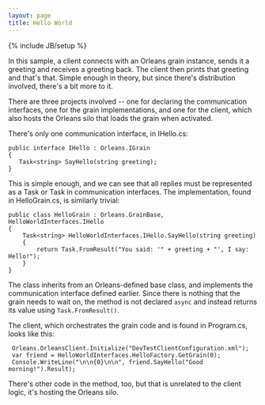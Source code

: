 ```yaml
---
layout: page
title: Hello World
---
```

{% include JB/setup %}

In this sample, a client connects with an Orleans grain instance, sends it a greeting and receives a greeting back. The client then prints that greeting and that's that. Simple enough in theory, but since there's distribution involved, there's a bit more to it.

There are three projects involved -- one for declaring the communication interfaces, one for the grain implementations, and one for the client, which also hosts the Orleans silo that loads the grain when activated.

There's only one communication interface, in IHello.cs:

    public interface IHello : Orleans.IGrain
    {
       Task<string> SayHello(string greeting);
    }

This is simple enough, and we can see that all replies must be represented as a Task or Task<T> in communication interfaces. The implementation, found in HelloGrain.cs, is similarly trivial:

    public class HelloGrain : Orleans.GrainBase, HelloWorldInterfaces.IHello
    {
        Task<string> HelloWorldInterfaces.IHello.SayHello(string greeting)
        {
            return Task.FromResult("You said: '" + greeting + "', I say: Hello!");
        }
    }

The class inherits from an Orleans-defined base class, and implements the communication interface defined earlier. Since there is nothing that the grain needs to wait on, the method is not declared `async` and instead returns its value using `Task.FromResult()`.

 The client, which orchestrates the grain code and is found in Program.cs, looks like this:

     Orleans.OrleansClient.Initialize("DevTestClientConfiguration.xml");
     var friend = HelloWorldInterfaces.HelloFactory.GetGrain(0);
     Console.WriteLine("\n\n{0}\n\n", friend.SayHello("Good morning!").Result);


There's other code in the method, too, but that is unrelated to the client logic, it's hosting the Orleans silo.


